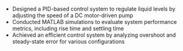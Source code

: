 - Designed a PID-based control system to regulate liquid levels by adjusting the speed of a DC motor-driven pump
- Conducted MATLAB simulations to evaluate system performance metrics, including rise time and settling time
- Achieved an efficient control system by analyzing overshoot and steady-state error for various configurations

